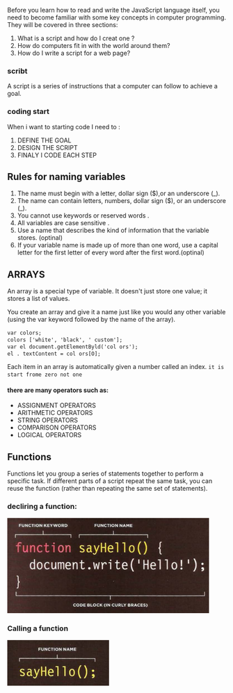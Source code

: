 Before you learn how to read and write the JavaScript
language itself, you need to become familiar with some key
concepts in computer programming. They will be covered in
three sections: 
1. What is a script and how do I creat one ?
2.  How do computers fit in with the world around them?
3. How do I write a script for a web page? 

### scribt
A script is a series of instructions that a
computer can follow to achieve a goal. 

### coding start 
When i want to starting code I need to :
1. DEFINE THE GOAL
2. DESIGN THE SCRIPT
3. FINALY I CODE EACH STEP


## Rules for naming variables 
1. The name must begin with
a letter, dollar sign ($),or an
underscore (_).
2. The name can contain letters,
numbers, dollar sign ($), or an
underscore (_).
3. You cannot use keywords or
reserved words .
4. All variables are case sensitive .
5. Use a name that describes the
kind of information that the
variable stores. (optinal)
6. If your variable name is made
up of more than one word, use a
capital letter for the first letter of
every word after the first word.(optinal)

## ARRAYS
An array is a special type of variable. It doesn't
just store one value; it stores a list of values.

You create an array and give it
a name just like you would any
other variable (using the var
keyword followed by the name of
the array). 
```
var colors;
colors ['white', 'black', ' custom'];
var el document.getElementByld('col ors');
el . textContent = col ors[O];
```
Each item in an array is
automatically given a number
called an index.  `it is start frome zero not one `
#### there are many operators such as:
* ASSIGNMENT OPERATORS
* ARITHMETIC OPERATORS
* STRING OPERATORS
* COMPARISON OPERATORS
* LOGICAL OPERATORS

## Functions 
Functions let you group a series of statements together to perform a
specific task. If different parts of a script repeat the same task, you can
reuse the function (rather than repeating the same set of statements). 
### **decliring a function:**
![decliring](Capture.PNG)
### **Calling a function**

![call](3.PNG)